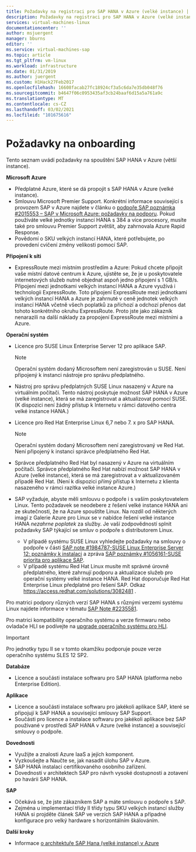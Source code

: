 ```yaml
---
title: Požadavky na registraci pro SAP HANA v Azure (velké instance) | Microsoft Docs
description: Požadavky na registraci pro SAP HANA v Azure (velké instance).
services: virtual-machines-linux
documentationcenter: ''
author: msjuergent
manager: bburns
editor: ''
ms.service: virtual-machines-sap
ms.topic: article
ms.tgt_pltfrm: vm-linux
ms.workload: infrastructure
ms.date: 01/31/2019
ms.author: juergent
ms.custom: H1Hack27Feb2017
ms.openlocfilehash: 16608facab27fc18924cf3a5c6da7e35db048f76
ms.sourcegitcommit: b4647f06c0953435af3cb24baaf6d15a5a761a9c
ms.translationtype: MT
ms.contentlocale: cs-CZ
ms.lasthandoff: 03/02/2021
ms.locfileid: "101675616"
---
```

# <a name="onboarding-requirements"></a>Požadavky na onboarding

Tento seznam uvádí požadavky na spouštění SAP HANA v Azure (větší instance).

**Microsoft Azure**

- Předplatné Azure, které se dá propojit s SAP HANA v Azure (velké instance).
- Smlouvu Microsoft Premier Support. Konkrétní informace související s provozem SAP v Azure najdete v článku o [podpoře SAP poznámka #2015553 – SAP v Microsoft Azure: požadavky na podporu](https://launchpad.support.sap.com/#/notes/2015553). Pokud používáte velké jednotky instancí HANA s 384 a více procesory, musíte také pro smlouvu Premier Support zvětšit, aby zahrnovala Azure Rapid Response.
- Povědomí o SKU velkých instancí HANA, které potřebujete, po provedení cvičení změny velikosti pomocí SAP.

**Připojení k síti**

- ExpressRoute mezi místním prostředím a Azure: Pokud chcete připojit vaše místní datové centrum k Azure, ujistěte se, že je u poskytovatele internetových služeb nutné objednat aspoň jedno připojení s 1 GB/s. Připojení mezi jednotkami velkých instancí HANA a Azure využívá i technologii ExpressRoute. Toto připojení ExpressRoute mezi jednotkami velkých instancí HANA a Azure je zahrnuté v ceně jednotek velkých instancí HANA včetně všech poplatků za příchozí a odchozí přenos dat tohoto konkrétního okruhu ExpressRoute. Proto jste jako zákazník nenarazili na další náklady za propojení ExpressRoute mezi místními a Azure.

**Operační systém**

- Licence pro SUSE Linux Enterprise Server 12 pro aplikace SAP.

   > [!NOTE] 
   > Operační systém dodaný Microsoftem není zaregistrován u SUSE. Není připojený k instanci nástroje pro správu předplatného.

- Nástroj pro správu předplatných SUSE Linux nasazený v Azure na virtuálním počítači. Tento nástroj poskytuje možnost SAP HANA v Azure (velké instance), která se má zaregistrovat a aktualizovat pomocí SUSE. (K dispozici není žádný přístup k Internetu v rámci datového centra velké instance HANA.) 
- Licence pro Red Hat Enterprise Linux 6,7 nebo 7. x pro SAP HANA.

   > [!NOTE]
   > Operační systém dodaný Microsoftem není zaregistrovaný ve Red Hat. Není připojený k instanci správce předplatného Red Hat.

- Správce předplatného Red Hat byl nasazený v Azure na virtuálním počítači. Správce předplatného Red Hat nabízí možnost SAP HANA v Azure (velké instance), která se má zaregistrovat a v aktualizovaném případě Red Hat. (Není k dispozici přímý přístup k Internetu z klienta nasazeného v rámci razítka velké instance Azure.)
- SAP vyžaduje, abyste měli smlouvu o podpoře i s vaším poskytovatelem Linux. Tento požadavek se neodebere z řešení velké instance HANA ani ze skutečnosti, že na Azure spouštíte Linux. Na rozdíl od některých imagí z Galerie Azure pro Linux se v nabídce řešení velké instance HANA *nezahrne poplatek* za služby. Je vaší zodpovědností splnit požadavky SAP týkající se smluv o podpoře s distributorem Linux. 
   - V případě systému SUSE Linux vyhledejte požadavky na smlouvy o podpoře v části [SAP note #1984787-SUSE Linux Enterprise Server 12: poznámky k instalaci](https://launchpad.support.sap.com/#/notes/1984787) a zpráva [SAP poznámky #1056161-SUSE priorita pro aplikace SAP](https://launchpad.support.sap.com/#/notes/1056161).
   - V případě systému Red Hat Linux musíte mít správné úrovně předplatného, které zahrnují podporu a aktualizace služeb pro operační systémy velké instance HANA. Red Hat doporučuje Red Hat Enterprise Linux předplatné pro řešení SAP. Odkaz https://access.redhat.com/solutions/3082481 . 

Pro matrici podpory různých verzí SAP HANA s různými verzemi systému Linux najdete informace v tématu [SAP Note #2235581](https://launchpad.support.sap.com/#/notes/2235581).

Pro matrici kompatibility operačního systému a verze firmwaru nebo ovladače HLI se podívejte na [upgrade operačního systému pro HLI](os-upgrade-hana-large-instance.md).


> [!IMPORTANT] 
> Pro jednotky typu II se v tomto okamžiku podporuje pouze verze operačního systému SLES 12 SP2. 


**Databáze**

- Licence a součásti instalace softwaru pro SAP HANA (platforma nebo Enterprise Edition).

**Aplikace**

- Licence a součásti instalace softwaru pro jakékoli aplikace SAP, které se připojují k SAP HANA a související smlouvy SAP Support.
- Součásti pro licence a instalace softwaru pro jakékoli aplikace bez SAP používané v prostředí SAP HANA v Azure (velké instance) a související smlouvy o podpoře.

**Dovednosti**

- Využijte a znalosti Azure IaaS a jejích komponent.
- Vyzkoušejte a Naučte se, jak nasadit úlohu SAP v Azure.
- SAP HANA instalaci certifikovaného osobního zařízení.
- Dovednosti v architektech SAP pro návrh vysoké dostupnosti a zotavení po havárii SAP HANA.

**SAP**

- Očekává se, že jste zákazníkem SAP a máte smlouvu o podpoře s SAP.
- Zejména u implementací třídy II třídy typu SKU velkých instancí služby HANA si projděte článek SAP ve verzích SAP HANA a případné konfigurace pro velký hardware s horizontálním škálováním.

**Další kroky**
- Informace [o architektuře SAP Hana (velké instance) v Azure](hana-architecture.md)